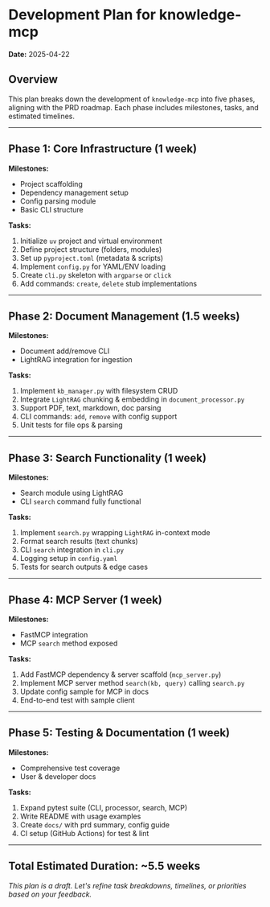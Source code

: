 # Development Plan for knowledge-mcp

**Date:** 2025-04-22

## Overview
This plan breaks down the development of `knowledge-mcp` into five phases, aligning with the PRD roadmap. Each phase includes milestones, tasks, and estimated timelines.

---

## Phase 1: Core Infrastructure (1 week)

**Milestones:**
- Project scaffolding
- Dependency management setup
- Config parsing module
- Basic CLI structure

**Tasks:**
1. Initialize `uv` project and virtual environment
2. Define project structure (folders, modules)
3. Set up `pyproject.toml` (metadata & scripts)
4. Implement `config.py` for YAML/ENV loading
5. Create `cli.py` skeleton with `argparse` or `click`
6. Add commands: `create`, `delete` stub implementations

---

## Phase 2: Document Management (1.5 weeks)

**Milestones:**
- Document add/remove CLI
- LightRAG integration for ingestion

**Tasks:**
1. Implement `kb_manager.py` with filesystem CRUD
2. Integrate `LightRAG` chunking & embedding in `document_processor.py`
3. Support PDF, text, markdown, doc parsing
4. CLI commands: `add`, `remove` with config support
5. Unit tests for file ops & parsing

---

## Phase 3: Search Functionality (1 week)

**Milestones:**
- Search module using LightRAG
- CLI `search` command fully functional

**Tasks:**
1. Implement `search.py` wrapping `LightRAG` in-context mode
2. Format search results (text chunks)
3. CLI `search` integration in `cli.py`
4. Logging setup in `config.yaml`
5. Tests for search outputs & edge cases

---

## Phase 4: MCP Server (1 week)

**Milestones:**
- FastMCP integration
- MCP `search` method exposed

**Tasks:**
1. Add FastMCP dependency & server scaffold (`mcp_server.py`)
2. Implement MCP server method `search(kb, query)` calling `search.py`
3. Update config sample for MCP in docs
4. End-to-end test with sample client

---

## Phase 5: Testing & Documentation (1 week)

**Milestones:**
- Comprehensive test coverage
- User & developer docs

**Tasks:**
1. Expand pytest suite (CLI, processor, search, MCP)
2. Write README with usage examples
3. Create `docs/` with prd summary, config guide
4. CI setup (GitHub Actions) for test & lint

---

## Total Estimated Duration: ~5.5 weeks

_This plan is a draft. Let's refine task breakdowns, timelines, or priorities based on your feedback._
